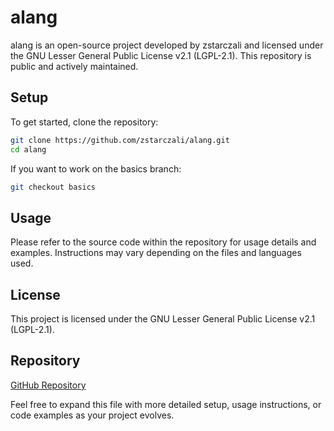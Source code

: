 # alang

alang is an open-source project developed by zstarczali and licensed under the GNU Lesser General Public License v2.1 (LGPL-2.1). This repository is public and actively maintained.

## Setup

To get started, clone the repository:

```sh
git clone https://github.com/zstarczali/alang.git
cd alang
```

If you want to work on the basics branch:

```sh
git checkout basics
```

## Usage

Please refer to the source code within the repository for usage details and examples. Instructions may vary depending on the files and languages used.

## License

This project is licensed under the GNU Lesser General Public License v2.1 (LGPL-2.1).

## Repository

[GitHub Repository](https://github.com/zstarczali/alang)

Feel free to expand this file with more detailed setup, usage instructions, or code examples as your project evolves.